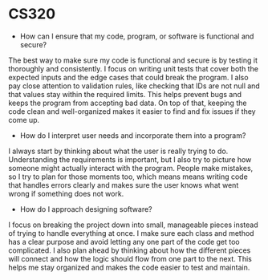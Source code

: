 # CS320

- How can I ensure that my code, program, or software is functional and secure?

The best way to make sure my code is functional and secure is by testing it thoroughly and consistently. I focus on writing unit tests that cover both the expected inputs and the edge cases that could break the program. I also pay close attention to validation rules, like checking that IDs are not null and that values stay within the required limits. This helps prevent bugs and keeps the program from accepting bad data. On top of that, keeping the code clean and well-organized makes it easier to find and fix issues if they come up.


- How do I interpret user needs and incorporate them into a program?

I always start by thinking about what the user is really trying to do. Understanding the requirements is important, but I also try to picture how someone might actually interact with the program. People make mistakes, so I try to plan for those moments too, which means means writing code that handles errors clearly and makes sure the user knows what went wrong if something does not work.



- How do I approach designing software?

I focus on breaking the project down into small, manageable pieces instead of trying to handle everything at once. I make sure each class and method has a clear purpose and avoid letting any one part of the code get too complicated. I also plan ahead by thinking about how the different pieces will connect and how the logic should flow from one part to the next. This helps me stay organized and makes the code easier to test and maintain.
